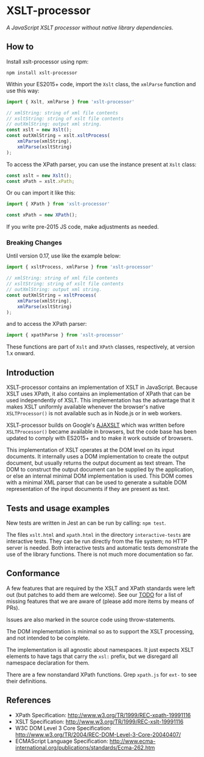 # XSLT-processor

_A JavaScript XSLT processor without native library dependencies._

## How to

Install xslt-processor using npm:

```
npm install xslt-processor
```

Within your ES2015+ code, import the `Xslt` class, the `xmlParse` function and use this way:

```js
import { Xslt, xmlParse } from 'xslt-processor'

// xmlString: string of xml file contents
// xsltString: string of xslt file contents
// outXmlString: output xml string.
const xslt = new Xslt();
const outXmlString = xslt.xsltProcess(
	xmlParse(xmlString),
	xmlParse(xsltString)
);
```

To access the XPath parser, you can use the instance present at `Xslt` class:

```js
const xslt = new Xslt();
const xPath = xslt.xPath;
```

Or ou can import it like this:

```js
import { XPath } from 'xslt-processor'

const xPath = new XPath();
```

If you write pre-2015 JS code, make adjustments as needed.

### Breaking Changes

Until version 0.17, use like the example below:

```js
import { xsltProcess, xmlParse } from 'xslt-processor'

// xmlString: string of xml file contents
// xsltString: string of xslt file contents
// outXmlString: output xml string.
const outXmlString = xsltProcess(
	xmlParse(xmlString),
	xmlParse(xsltString)
);
```

and to access the XPath parser:

```js
import { xpathParse } from 'xslt-processor'
```

These functions are part of `Xslt` and `XPath` classes, respectively, at version 1.x onward.

## Introduction

XSLT-processor contains an implementation of XSLT in JavaScript. Because XSLT uses
XPath, it also contains an implementation of XPath that can be used
independently of XSLT. This implementation has the advantage that it
makes XSLT uniformly available whenever the browser's native `XSLTProcessor()`
is not available such as in Node.js or in web workers.

XSLT-processor builds on Google's [AJAXSLT](https://github.com/4031651/ajaxslt)
which was written before `XSLTProcessor()` became available in browsers, but the
code base has been updated to comply with ES2015+ and to make it work outside of
browsers.

This implementation of XSLT operates at the DOM level on its input
documents. It internally uses a DOM implementation to create the
output document, but usually returns the output document as text
stream. The DOM to construct the output document can be supplied by
the application, or else an internal minimal DOM implementation is
used. This DOM comes with a minimal XML parser that can be used to
generate a suitable DOM representation of the input documents if they
are present as text.


## Tests and usage examples

New tests are written in Jest an can be run by calling: `npm test`.

The files `xslt.html` and `xpath.html` in the directory `interactive-tests` are interactive tests. They can be run directly from the file system; no HTTP server is needed.
Both interactive tests and automatic tests demonstrate the use of the library functions. There is not much more documentation so far.

## Conformance

A few features that are required by the XSLT and XPath standards were left out (but patches to add them are welcome).
See our [TODO](TODO.md) for a list of missing features that we are aware of (please add more items by means of PRs).

Issues are also marked in the source code using throw-statements.

The DOM implementation is minimal so as to support the XSLT processing, and not intended to be complete.

The implementation is all agnostic about namespaces. It just expects
XSLT elements to have tags that carry the `xsl:` prefix, but we disregard all namespace declaration for them.

There are a few nonstandard XPath functions. Grep `xpath.js` for `ext-` to see their definitions.

## References

- XPath Specification: http://www.w3.org/TR/1999/REC-xpath-19991116
- XSLT Specification: http://www.w3.org/TR/1999/REC-xslt-19991116
- W3C DOM Level 3 Core Specification: http://www.w3.org/TR/2004/REC-DOM-Level-3-Core-20040407/
- ECMAScript Language Specification: http://www.ecma-international.org/publications/standards/Ecma-262.htm
